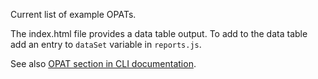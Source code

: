 Current list of example OPATs.

The index.html file provides a data table output. To add to the data table add an entry to `dataSet` variable in `reports.js`.

See also [OPAT section in CLI documentation](/docs/CLI.md#opats).
